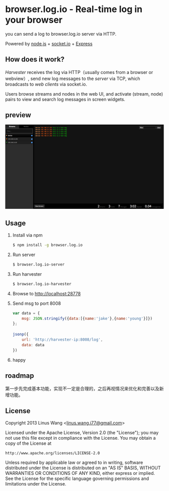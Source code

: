 # browser.log.io - Real-time log in your browser 

you can send a log to browser.log.io server via HTTP.

Powered by [node.js](http://nodejs.org) + [socket.io](http://socket.io) + [Express](http://expressjs.com/)

## How does it work?

*Harvester* receives the log via HTTP（usually comes from a browser or webview）, send new log messages to the *server* via TCP, which broadcasts to *web clients* via socket.io.

Users browse streams and nodes in the web UI, and activate (stream, node) pairs to view and search log messages in screen widgets.

## preview

![](./images/screen.png)

## Usage

1) Install via npm
    
    ```bash
    $ npm install -g browser.log.io
    ```

2) Run server

    ```bash
    $ browser.log.io-server
    ```

4) Run harvester

    ```bash
    $ browser.log.io-harvester
    ```

5) Browse to [http://localhost:28778](http://localhost:28778)

6) Send msg to port 8008

    ```javascript
    var data = {
        msg: JSON.stringify({data:[{name:'jake'},{name:'young'}]})
    };
    
    jsonp({
        url: 'http://harvester-ip:8008/log',
        data: data
    })
    ```

7) happy

## roadmap

第一步先完成基本功能，实现不一定是合理的，之后再视情况来优化和完善以及新增功能。

## License 

Copyright 2013 Linus Wang &lt;linus.wang.i77@gmail.com&gt;

Licensed under the Apache License, Version 2.0 (the "License");
you may not use this file except in compliance with the License.
You may obtain a copy of the License at

    http://www.apache.org/licenses/LICENSE-2.0

Unless required by applicable law or agreed to in writing, software
distributed under the License is distributed on an "AS IS" BASIS,
WITHOUT WARRANTIES OR CONDITIONS OF ANY KIND, either express or implied.
See the License for the specific language governing permissions and
limitations under the License.
